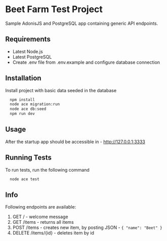 # Beet Farm Test Project

Sample AdonisJS and PostgreSQL app containing generic API endpoints.

## Requirements

- Latest Node.js
- Latest PostgreSQL
- Create .env file from .env.example and configure database connection

## Installation

Install project with basic data seeded in the database

```bash
  npm install
  node ace migration:run
  node ace db:seed
  npm run dev
```
## Usage

After the startup app should be accessible in - http://127.0.0.1:3333

## Running Tests

To run tests, run the following command

```bash
  node ace test
```

## Info

Following endpoints are available:

1. GET / - welcome message
2. GET /items - returns all items
3. POST /items - creates new item, by posting JSON - ``` { "name": "Beet" } ```
4. DELETE /items/{id} - deletes item by id
